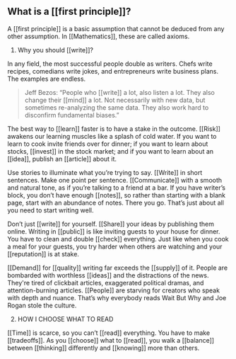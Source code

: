 ## What is a [[first principle]]?

A [[first principle]] is a basic assumption that cannot be deduced from any other assumption. In [[Mathematics]], these are called axioms.

1. Why you should [[write]]?

In any field, the most successful people double as writers. Chefs write recipes, comedians write jokes, and entrepreneurs write business plans. The examples are endless. 

>Jeff Bezos:
“People who [[write]] a lot, also listen a lot. They also change their [[mind]] a lot. Not necessarily with new data, but sometimes re-analyzing the same data. They also work hard to disconfirm fundamental biases.”

 The best way to [[learn]] faster is to have a stake in the outcome. [[Risk]] awakens our learning muscles like a splash of cold water. If you want to learn to cook invite friends over for dinner; if you want to learn about stocks, [[invest]] in the stock market; and if you want to learn about an [[idea]], publish an [[article]] about it.

Use stories to illuminate what you’re trying to say. [[Write]] in short sentences. Make one point per sentence. [[Communicate]] with a smooth and natural tone, as if you’re talking to a friend at a bar. If you have writer’s block, you don’t have enough [[notes]], so rather than starting with a blank page, start with an abundance of notes. There you go. That’s just about all you need to start writing well.

Don’t just [[write]] for yourself. [[Share]] your ideas by publishing them online. Writing in [[public]] is like inviting guests to your house for dinner. You have to clean and double [[check]] everything. Just like when you cook a meal for your guests, you try harder when others are watching and your [[reputation]] is at stake.

[[Demand]] for [[quality]] writing far exceeds the [[supply]] of it. People are bombarded with worthless [[ideas]] and the distractions of the news. They're tired of clickbait articles, exaggerated political dramas, and attention-burning articles. [[People]] are starving for creators who speak with depth and nuance. That’s why everybody reads Wait But Why and Joe Rogan stole the culture.

2. HOW I CHOOSE WHAT TO READ

[[Time]] is scarce, so you can’t [[read]] everything. You have to make [[tradeoffs]]. As you [[choose]] what to [[read]], you walk a [[balance]] between [[thinking]] differently and [[knowing]] more than others.  

